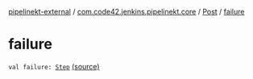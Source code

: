 [pipelinekt-external](../../index.md) / [com.code42.jenkins.pipelinekt.core](../index.md) / [Post](index.md) / [failure](./failure.md)

# failure

`val failure: `[`Step`](../../com.code42.jenkins.pipelinekt.core.step/-step/index.md) [(source)](https://github.com/code42/pipelinekt/tree/master/core/src/main/kotlin/com/code42/jenkins/pipelinekt/core/Post.kt#L18)